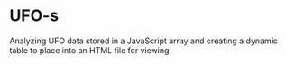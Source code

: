 # UFO-s
Analyzing UFO data stored in a JavaScript array and creating a dynamic table to place into an HTML file for viewing

